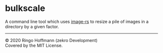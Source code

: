 # bulkscale

A command line tool which uses [image-rs](https://github.com/image-rs/image) to resize a pile of images in a directory by a given factor.

---

© 2020 Ringo Hoffmann (zekro Development)  
Covered by the MIT License.